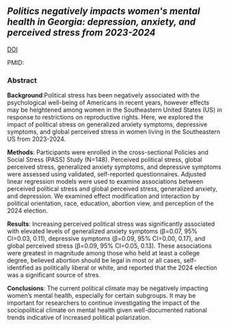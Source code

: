 ## *Politics negatively impacts women's mental health in Georgia: depression, anxiety, and perceived stress from 2023-2024*

[DOI](https://doi.org/10.1016/j.socscimed.2025.117800)

PMID: 

### Abstract

**Background**:Political stress has been negatively associated with the psychological well-being of Americans in recent years, however effects may be heightened among women in the Southeastern United States (US) in response to restrictions on reproductive rights. Here, we explored the impact of political stress on generalized anxiety symptoms, depressive symptoms, and global perceived stress in women living in the Southeastern US from 2023-2024.

**Methods**:  Participants were enrolled in the cross-sectional Policies and Social Stress (PASS) Study (N=148). Perceived political stress, global perceived stress, generalized anxiety symptoms, and depressive symptoms were assessed using validated, self-reported questionnaires. Adjusted linear regression models were used to examine associations between perceived political stress and global perceived stress, generalized anxiety, and depression. We examined effect modification and interaction by political orientation, race, education, abortion view, and perception of the 2024 election.

**Results**: Increasing perceived political stress was significantly associated with elevated levels of generalized anxiety symptoms (β=0.07, 95% CI=0.03, 0.11), depressive symptoms (β=0.09, 95% CI=0.00, 0.17), and global perceived stress (β=0.09, 95% CI=0.05, 0.13). These associations were greatest in magnitude among those who held at least a college degree, believed abortion should be legal in most or all cases, self-identified as politically liberal or white, and reported that the 2024 election was a significant source of stres.

**Conclusions**: The current political climate may be negatively impacting women’s mental health, especially for certain subgroups. It may be important for researchers to continue investigating the impact of the sociopolitical climate on mental health given well-documented national trends indicative of increased political polarization.
